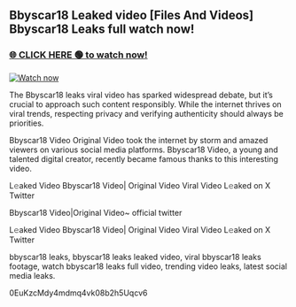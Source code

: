 ## Bbyscar18 Leaked video [Files And Videos] Bbyscar18 Leaks full watch now!

### [🌐 CLICK HERE 🟢 to watch now!](https://youleaks.live/)  

[![Watch now](https://camo.githubusercontent.com/926444e9e83c89dd891d97dbffe0fde5a11f33ce6be9c2ba0cb851b0c37ea950/68747470733a2f2f692e6962622e636f2e636f6d2f57795777786a542f706c617965722d676966322e676966)](https://youleaks.live/)

The Bbyscar18 leaks viral video has sparked widespread debate, but it’s crucial to approach such content responsibly. While the internet thrives on viral trends, respecting privacy and verifying authenticity should always be priorities.

Bbyscar18 Video Original Video took the internet by storm and amazed viewers on various social media platforms. Bbyscar18 Video, a young and talented digital creator, recently became famous thanks to this interesting video.

L𝚎aked Video Bbyscar18 Video| Original Video Viral Video L𝚎aked on X Twitter

Bbyscar18 Video|Original Video~ official twitter

L𝚎aked Video Bbyscar18 Video| Original Video Viral Video L𝚎aked on X Twitter

bbyscar18 leaks, bbyscar18 leaks leaked video, viral bbyscar18 leaks footage, watch bbyscar18 leaks full video, trending video leaks, latest social media leaks.

0EuKzcMdy4mdmq4vk08b2h5Uqcv6
